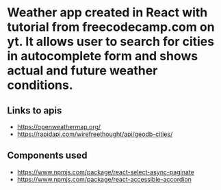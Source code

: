 # Weather app created in React with tutorial from freecodecamp.com on yt. It allows user to search for cities in autocomplete form and shows actual and future weather conditions.

## Links to apis

- https://openweathermap.org/
- https://rapidapi.com/wirefreethought/api/geodb-cities/

## Components used

- https://www.npmjs.com/package/react-select-async-paginate
- https://www.npmjs.com/package/react-accessible-accordion